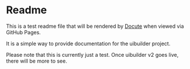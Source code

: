 # Readme

This is a test readme file that will be rendered by [Docute](https://docute.org/) when viewed via GitHub Pages.

It is a simple way to provide documentation for the uibuilder project.

Please note that this is currently just a test. Once uibuilder v2 goes live, there will be more to see.
